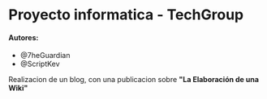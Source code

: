# Proyecto informatica - TechGroup
#### Autores:
- @7heGuardian
- @ScriptKev

Realizacion de un blog, con una publicacion sobre **"La Elaboración de una Wiki"**
